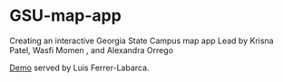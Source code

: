 # GSU-map-app
Creating an interactive Georgia State Campus map app
Lead by Krisna Patel, Wasfi Momen , and Alexandra Orrego

[Demo](http://luisferrerapi.cloudapp.net:120/map) served by Luis Ferrer-Labarca. 
